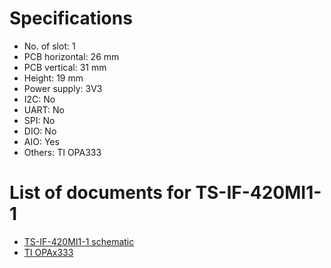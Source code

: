 # Specifications
- No. of slot: 1
- PCB horizontal: 26 mm
- PCB vertical: 31 mm
- Height: 19 mm
- Power supply: 3V3
- I2C: No
- UART: No
- SPI: No
- DIO: No
- AIO: Yes
- Others: TI OPA333

# List of documents for TS-IF-420MI1-1
- [TS-IF-420MI1-1 schematic](TS-IF-420MI1-1_SCH.pdf)
- [TI OPAx333](https://www.ti.com/lit/ds/symlink/opa333.pdf)
